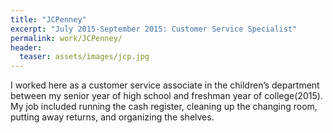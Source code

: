 ```yaml
---
title: "JCPenney"
excerpt: "July 2015-September 2015: Customer Service Specialist"
permalink: work/JCPenney/
header:
  teaser: assets/images/jcp.jpg
---
```


I worked here as a customer service associate in the children’s department between my senior year of high school and freshman year of college(2015).  My job included running the cash register, cleaning up the changing room, putting away returns, and organizing the shelves.
